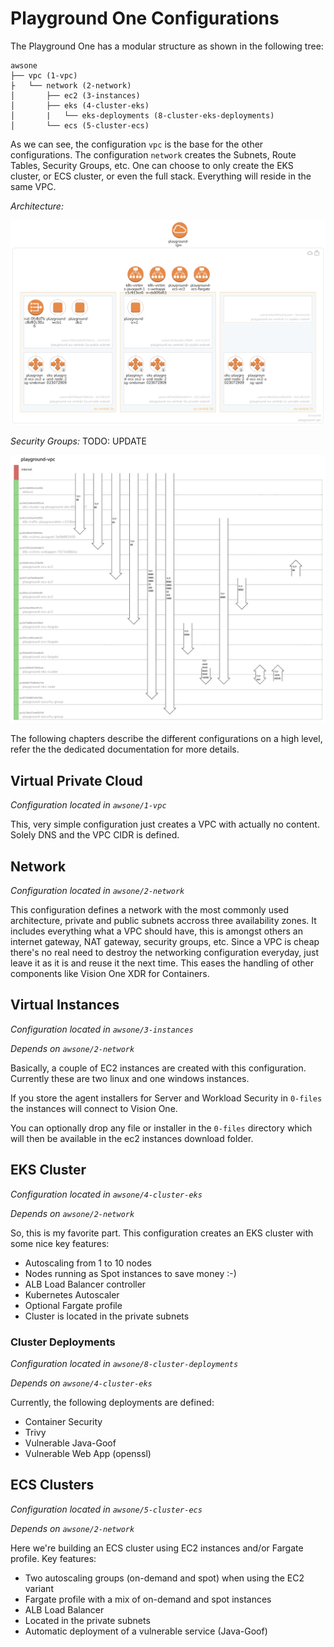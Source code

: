 # Playground One Configurations

The Playground One has a modular structure as shown in the following tree:

```
awsone
├── vpc (1-vpc)
├   └── network (2-network)
│       ├── ec2 (3-instances)
│       ├── eks (4-cluster-eks)
│       |   └── eks-deployments (8-cluster-eks-deployments)
│       └── ecs (5-cluster-ecs)
```

As we can see, the configuration `vpc` is the base for the other configurations. The configuration `network` creates the Subnets, Route Tables, Security Groups, etc. One can choose to only create the EKS cluster, or ECS cluster, or even the full stack. Everything will reside in the same VPC.

*Architecture:*

![alt text](images/architecture.png "Architecture diagram")

*Security Groups:* TODO: UPDATE

![alt text](images/security-groups.png "Security Groups")

The following chapters describe the different configurations on a high level, refer the the dedicated documentation for more details.

## Virtual Private Cloud

*Configuration located in `awsone/1-vpc`*

This, very simple configuration just creates a VPC with actually no content. Solely DNS and the VPC CIDR is defined.

## Network

*Configuration located in `awsone/2-network`*

This configuration defines a network with the most commonly used architecture, private and public subnets accross three availability zones. It includes everything what a VPC should have, this is amongst others an internet gateway, NAT gateway, security groups, etc. Since a VPC is cheap there's no real need to destroy the networking configuration everyday, just leave it as it is and reuse it the next time. This eases the handling of other components like Vision One XDR for Containers.

## Virtual Instances

*Configuration located in `awsone/3-instances`*

*Depends on `awsone/2-network`*

Basically, a couple of EC2 instances are created with this configuration. Currently these are two linux and one windows instances.

If you store the agent installers for Server and Workload Security in `0-files` the instances will connect to Vision One.

You can optionally drop any file or installer in the `0-files` directory which will then be available in the ec2 instances download folder.

## EKS Cluster

*Configuration located in `awsone/4-cluster-eks`*

*Depends on `awsone/2-network`*

So, this is my favorite part. This configuration creates an EKS cluster with some nice key features:

- Autoscaling from 1 to 10 nodes
- Nodes running as Spot instances to save money :-)
- ALB Load Balancer controller
- Kubernetes Autoscaler
- Optional Fargate profile
- Cluster is located in the private subnets

### Cluster Deployments

*Configuration located in `awsone/8-cluster-deployments`*

*Depends on `awsone/4-cluster-eks`*

Currently, the following deployments are defined:

- Container Security
- Trivy
- Vulnerable Java-Goof
- Vulnerable Web App (openssl)

## ECS Clusters

*Configuration located in `awsone/5-cluster-ecs`*

*Depends on `awsone/2-network`*

Here we're building an ECS cluster using EC2 instances and/or Fargate profile. Key features:

- Two autoscaling groups (on-demand and spot) when using the EC2 variant
- Fargate profile with a mix of on-demand and spot instances
- ALB Load Balancer
- Located in the private subnets
- Automatic deployment of a vulnerable service (Java-Goof)